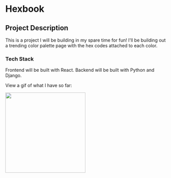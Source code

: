 # Hexbook

## Project Description

This is a project I will be building in my spare time for fun! I'll be building out a trending color palette page with the hex codes attached to each color.

### Tech Stack

Frontend will be built with React. Backend will be built with Python and Django.

View a gif of what I have so far:

<img src="https://res.cloudinary.com/dxqwpud0l/image/upload/v1643785390/Screen_Recording_2022-02-01_at_11_02_09_PM_AdobeCreativeCloudExpress_myn5nk.gif" width="250" height="250"/>